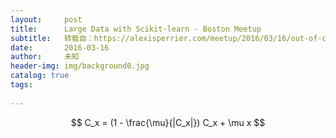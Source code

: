 ```yaml
---
layout:     post
title:      Large Data with Scikit-learn - Boston Meetup
subtitle:   转载自：https://alexisperrier.com/meetup/2016/03/16/out-of-core-scikit-boston-meetup.html
date:       2016-03-16
author:     未知
header-img: img/background0.jpg
catalog: true
tags:
    
---
```



$$ C_x = (1 - \frac{\mu}{|C_x|}) C_x + \mu x $$

